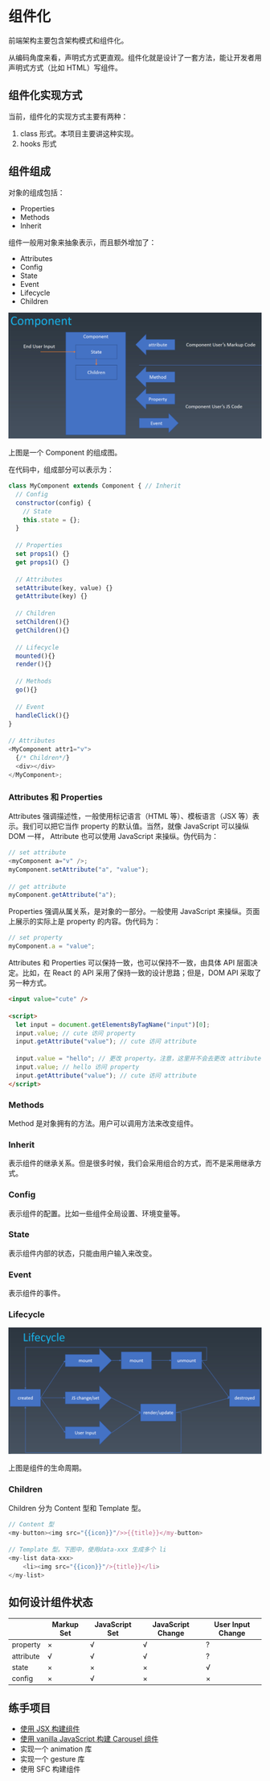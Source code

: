 # 组件化

前端架构主要包含架构模式和组件化。

从编码角度来看，声明式方式更直观。组件化就是设计了一套方法，能让开发者用声明式方式（比如 HTML）写组件。

## 组件化实现方式

当前，组件化的实现方式主要有两种：

1. class 形式。本项目主要讲这种实现。
2. hooks 形式

## 组件组成

对象的组成包括：

- Properties
- Methods
- Inherit

组件一般用对象来抽象表示，而且额外增加了：

- Attributes
- Config
- State
- Event
- Lifecycle
- Children

![一个 Component 的组成图](./images/whole-component.png)

上图是一个 Component 的组成图。

在代码中，组成部分可以表示为：

```javascript
class MyComponent extends Component { // Inherit
  // Config
  constructor(config) {
    // State
    this.state = {};
  }

  // Properties
  set props1() {}
  get props1() {}

  // Attributes
  setAttribute(key, value) {}
  getAttribute(key) {}

  // Children
  setChildren(){}
  getChildren(){}

  // Lifecycle
  mounted(){}
  render(){}

  // Methods
  go(){}

  // Event
  handleClick(){}
}

// Attributes
<MyComponent attr1="v">
  {/* Children*/}
  <div></div>
</MyComponent>;
```

### Attributes 和 Properties

Attributes 强调描述性，一般使用标记语言（HTML 等）、模板语言（JSX 等）表示。我们可以把它当作 property 的默认值。当然，就像 JavaScript 可以操纵 DOM 一样， Attribute 也可以使用 JavaScript 来操纵。伪代码为：

```javascript
// set attribute
<myComponent a="v" />;
myComponent.setAttribute("a", "value");

// get attribute
myComponent.getAttribute("a");
```

Properties 强调从属关系，是对象的一部分。一般使用 JavaScript 来操纵。页面上展示的实际上是 property 的内容。伪代码为：

```javascript
// set property
myComponent.a = "value";
```

Attributes 和 Properties 可以保持一致，也可以保持不一致，由具体 API 层面决定。比如，在 React 的 API 采用了保持一致的设计思路；但是，DOM API 采取了另一种方式。

```html
<input value="cute" />

<script>
  let input = document.getElementsByTagName("input")[0];
  input.value; // cute 访问 property
  input.getAttribute("value"); // cute 访问 attribute

  input.value = "hello"; // 更改 property。注意，这里并不会去更改 attribute
  input.value; // hello 访问 property
  input.getAttribute("value"); // cute 访问 attribute
</script>
```

### Methods

Method 是对象拥有的方法。用户可以调用方法来改变组件。

### Inherit

表示组件的继承关系。但是很多时候，我们会采用组合的方式，而不是采用继承方式。

### Config

表示组件的配置。比如一些组件全局设置、环境变量等。

### State

表示组件内部的状态，只能由用户输入来改变。

### Event

表示组件的事件。

### Lifecycle

![lifecycle](./images/lifecycle.png)

上图是组件的生命周期。

### Children

Children 分为 Content 型和 Template 型。

```javascript
// Content 型
<my-button><img src="{{icon}}"/>>{{title}}</my-button>

// Template 型。下图中，使用data-xxx 生成多个 li
<my-list data-xxx>
    <li><img src="{{icon}}"/>{title}}</li>
</my-list>
```

## 如何设计组件状态

|           | Markup Set | JavaScript Set | JavaScript Change | User Input Change |
| --------- | ---------- | -------------- | ----------------- | ----------------- |
| property  | ×          | √              | √                 | ?                 |
| attribute | √          | √              | √                 | ?                 |
| state     | ×          | ×              | ×                 | √                 |
| config    | ×          | √              | ×                 | ×                 |

## 练手项目

- [使用 JSX 构建组件](./使用JSX构建组件.md)
- [使用 vanilla JavaScript 构建 Carousel 组件](./使用vanilla-JavaScript构建Carousel组件.md)
- 实现一个 animation 库
- 实现一个 gesture 库
- 使用 SFC 构建组件
